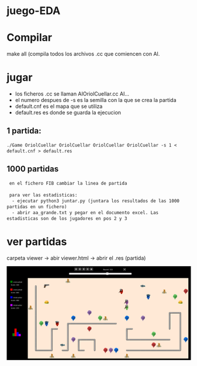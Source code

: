 # juego-EDA

# Compilar
  make all
  (compila todos los archivos .cc que comiencen con AI.
  
# jugar

  - los ficheros .cc se llaman AIOriolCuellar.cc AI...
  - el numero despues de -s es la semilla con la que se crea la partida
  - default.cnf es el mapa que se utiliza
  - default.res es donde se guarda la ejecucion
  
  ## 1 partida: 
  
    ./Game OriolCuellar OriolCuellar OriolCuellar OriolCuellar -s 1 < default.cnf > default.res
    
  ## 1000 partidas
  
     en el fichero FIB cambiar la linea de partida
     
     para ver las estadisticas:
      - ejecutar python3 juntar.py (juntara los resultados de las 1000 partidas en un fichero)
      - abrir aa_grande.txt y pegar en el documento excel. Las estadisticas son de los jugadores en pos 2 y 3
     
# ver partidas
  carpeta viewer -> abir viewer.html -> abrir el .res (partida)




<img src="imagen/purge.png">
